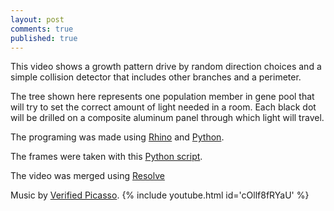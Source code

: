 ```yaml
---
layout: post
comments: true
published: true
---
```


This video shows a growth pattern drive by random direction choices and a simple collision detector that includes other branches and a perimeter.

The tree shown here represents one population member in gene pool that will try to set the correct amount of light needed in a room. Each black dot will be drilled on a composite aluminum panel through which light will travel.

The programing was made using [Rhino](https://www.rhino3d.com/6) and [Python](https://www.python.org/).

The frames were taken with this [Python script](https://www.dfmd.mx/2020/01/01/rhino-python-path-tracing-animation.html).

The video was merged using [Resolve](https://www.blackmagicdesign.com/products/davinciresolve/)

Music by [Verified Picasso](https://www.youtube.com/channel/UCqDmyXPJdrZjwUdWLyhyQRA
).
{% include youtube.html id='cOllf8fRYaU' %}

